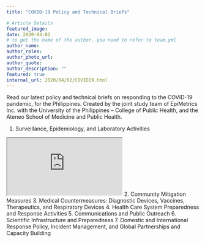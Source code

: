 ```yaml
---
title: "COVID-19 Policy and Technical Briefs"

# Article Details
featured_image: 
date: 2020-04-02
# to get the name of the author, you need to refer to team.yml
author_name: 
author_roles: 
author_photo_url: 
author_quote: 
author_description: "" 
featured: true
internal_url: 2020/04/02/COVID19.html
---
```


Read our latest policy and technical briefs on responding to the COVID-19 pandemic, for the Philippines.
Created by the joint study team of EpiMetrics Inc. with the University of the Philippines – College of Public Health, and the Ateneo School of Medicine and Public Health.

1.	Surveillance, Epidemiology, and Laboratory Activities
<iframe src="https://github.com/Epimetrics-Inc/website/raw/master/assets/posts/2020-04-02-COVID19/C19V1I3.pdf#toolbar=0" target="_blank">A Rapid Review of Surveillance Strategies Against COVID 19. 23 March 2020</iframe> 
2. Community Mitigation Measures
3. Medical Countermeasures: Diagnostic Devices, Vaccines, Therapeutics, and
Respiratory Devices
4. Health Care System Preparedness and Response Activities
5. Communications and Public Outreach
6. Scientific Infrastructure and Preparedness
7. Domestic and International Response Policy, Incident Management, and Global
Partnerships and Capacity Building
